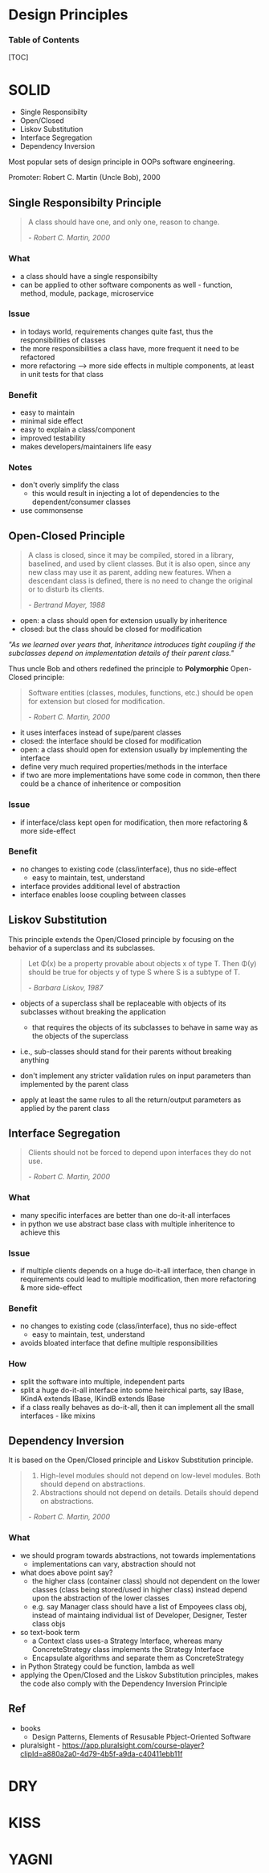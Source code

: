 # Design Principles

<h3>Table of Contents</h3>
[TOC]

# SOLID

- Single Responsibilty
- Open/Closed
- Liskov Substitution
- Interface Segregation
- Dependency Inversion

Most popular sets of design principle in OOPs software engineering.

Promoter: Robert C. Martin (Uncle Bob), 2000

## Single Responsibilty Principle

> A class should have one, and only one, reason to change.
>
> _- Robert C. Martin, 2000_

### What
- a class should have a single responsibilty
- can be applied to other software components as well - function, method, module, package, microservice

### Issue
- in todays world, requirements changes quite fast, thus the responsibilities of classes
- the more responsibilities a class have, more frequent it need to be refactored
- more refactoring --> more side effects in multiple components, at least in unit tests for that class

### Benefit
- easy to maintain
- minimal side effect
- easy to explain a class/component
- improved testability
- makes developers/maintainers life easy

### Notes
- don't overly simplify the class
    - this would result in injecting a lot of dependencies to the dependent/consumer classes
- use commonsense

## Open-Closed Principle

> A class is closed, since it may be compiled, stored in a library, baselined, and used by client classes. But it is also open, since any new class may use it as parent, adding new features. When a descendant class is defined, there is no need to change the original or to disturb its clients.
>
> _- Bertrand Mayer, 1988_

- open: a class should open for extension usually by inheritence
- closed: but the class should be closed for modification

_"As we learned over years that, Inheritance introduces tight coupling if the subclasses depend on implementation details of their parent class."_

Thus uncle Bob and others redefined the principle to __Polymorphic__ Open-Closed principle:

> Software entities (classes, modules, functions, etc.) should be open for extension but closed for modification.
>
> _- Robert C. Martin, 2000_

- it uses interfaces instead of supe/parent classes
- closed: the interface should be closed for modification
- open: a class should open for extension usually by implementing the interface
- define very much required properties/methods in the interface
- if two are more implementations have some code in common, then there could be a chance of inheritence or composition

### Issue
- if interface/class kept open for modification, then more refactoring & more side-effect 

### Benefit
- no changes to existing code (class/interface), thus no side-effect
    - easy to maintain, test, understand
- interface provides additional level of abstraction
- interface enables loose coupling between classes

## Liskov Substitution

This principle extends the Open/Closed principle by focusing on the behavior of a superclass and its subclasses.

> Let Φ(x) be a property provable about objects x of type T. Then Φ(y) should be true for objects y of type S where S is a subtype of T.
>
>_- Barbara Liskov, 1987_

- objects of a superclass shall be replaceable with objects of its subclasses without breaking the application
    - that requires the objects of its subclasses to behave in same way as the objects of the superclass
- i.e., sub-classes should stand for their parents without breaking anything


- don't implement any stricter validation rules on input parameters than implemented by the parent class
- apply at least the same rules to all the return/output parameters as applied by the parent class

## Interface Segregation 

> Clients should not be forced to depend upon interfaces they do not use.
>
> _- Robert C. Martin, 2000_

### What 
- many specific interfaces are better than one do-it-all interfaces
- in python we use abstract base class with multiple inheritence to achieve this

### Issue
- if multiple clients depends on a huge do-it-all interface, then change in requirements could lead to multiple modification, then more refactoring & more side-effect 

### Benefit
- no changes to existing code (class/interface), thus no side-effect
    - easy to maintain, test, understand
- avoids bloated interface that define multiple responsibilities

### How
- split the software into multiple, independent parts
- split a huge do-it-all interface into some heirchical parts, say IBase, IKindA extends IBase, IKindB extends IBase 
- if a class really behaves as do-it-all, then it can implement all the small interfaces - like mixins

## Dependency Inversion

It is based on the Open/Closed principle and Liskov Substitution principle.

> 1. High-level modules should not depend on low-level modules. Both should depend on abstractions.  
> 2. Abstractions should not depend on details. Details should depend on abstractions.  
>
> _- Robert C. Martin, 2000_

### What

- we should program towards abstractions, not towards implementations
	- implementations can vary, abstraction should not
- what does above point say?
	- the higher class (container class) should not dependent on the lower classes (class being stored/used in higher class) instead depend upon the abstraction of the lower classes
	- e.g. say Manager class should have a list of Empoyees class obj, instead of maintaing individual list of Developer, Designer, Tester class objs
- so text-book term
	- a Context class uses-a Strategy Interface, whereas many ConcreteStrategy class implements the Strategy Interface
	- Encapsulate algorithms and separate them as ConcreteStrategy
- in Python Strategy could be function, lambda as well
- applying the Open/Closed and the Liskov Substitution principles, makes the code also comply with the Dependency Inversion Principle

## Ref
- books
	- Design Patterns, Elements of Resusable Pbject-Oriented Software
- pluralsight - https://app.pluralsight.com/course-player?clipId=a880a2a0-4d79-4b5f-a9da-c40411ebb11f

# DRY

# KISS

# YAGNI
